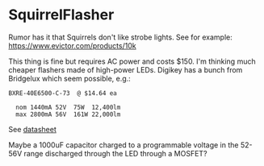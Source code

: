 # SquirrelFlasher

Rumor has it that Squirrels don't like strobe lights.  See for example:  https://www.evictor.com/products/10k

This thing is fine but requires AC power and costs $150.  I'm thinking much cheaper flashers made of high-power LEDs.  Digikey has a bunch from Bridgelux which seem possible, e.g.:

```
BXRE-40E6500-C-73  @ $14.64 ea

  nom 1440mA 52V  75W  12,400lm
  max 2800mA 56V  161W 22,000lm
```

See [datasheet](https://www.bridgelux.com/sites/default/files/resource_media/Bridgelux%20DS103%20V22%20Gen%207%20Array%20Datasheet%2020181105%20Rev%20N.pdf)

Maybe a 1000uF capacitor charged to a programmable
voltage in the 52-56V range discharged through the
LED through a MOSFET?

